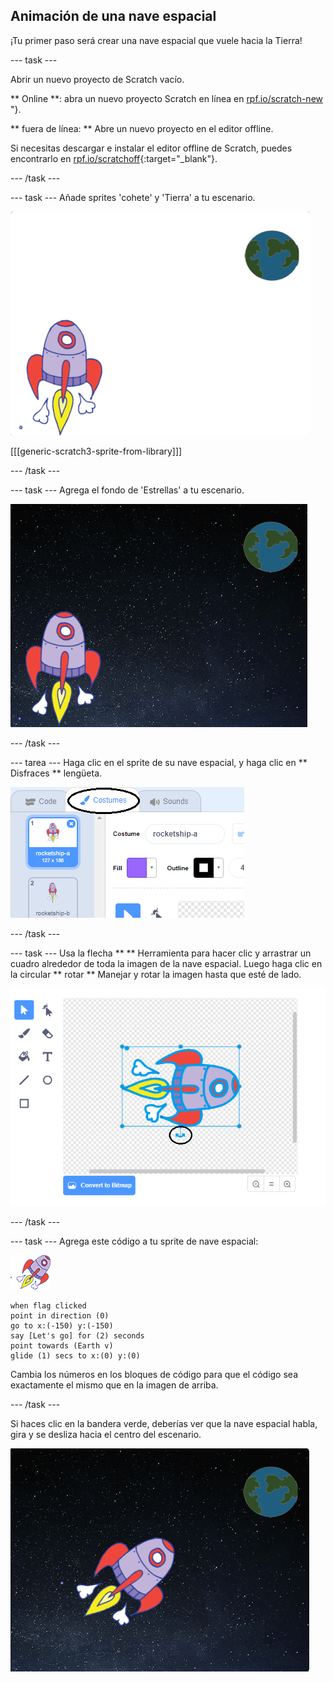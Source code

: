## Animación de una nave espacial

¡Tu primer paso será crear una nave espacial que vuele hacia la Tierra!

\--- task \---

Abrir un nuevo proyecto de Scratch vacío.

** Online **: abra un nuevo proyecto Scratch en línea en [ rpf.io/scratch-new ](http://rpf.io/scratchon)"}.

** fuera de línea: ** Abre un nuevo proyecto en el editor offline.

Si necesitas descargar e instalar el editor offline de Scratch, puedes encontrarlo en [rpf.io/scratchoff](http://rpf.io/scratchoff){:target="_blank"}.

\--- /task \---

\--- task \--- Añade sprites 'cohete' y 'Tierra' a tu escenario.

![Figuras de la nave espacial y de la Tierra](images/space-sprites.png)

[[[generic-scratch3-sprite-from-library]]]

\--- /task \---

\--- task \--- Agrega el fondo de 'Estrellas' a tu escenario.

![Un fondo espacial](images/space-backdrop.png)

\--- /task \---

\--- tarea \--- Haga clic en el sprite de su nave espacial, y haga clic en ** Disfraces ** lengüeta.

![Disfraz de la figura](images/space-costume.png)

\--- /task \---

\--- task \--- Usa la flecha ** ** Herramienta para hacer clic y arrastrar un cuadro alrededor de toda la imagen de la nave espacial. Luego haga clic en la circular ** rotar ** Manejar y rotar la imagen hasta que esté de lado.

![Rotando un disfraz](images/space-rotate.png)

\--- /task \---

\--- task \--- Agrega este código a tu sprite de nave espacial:

![Figura de nave espacial](images/sprite-spaceship.png)

```blocks3
when flag clicked
point in direction (0)
go to x:(-150) y:(-150)
say [Let's go] for (2) seconds
point towards (Earth v)
glide (1) secs to x:(0) y:(0)
```

Cambia los números en los bloques de código para que el código sea exactamente el mismo que en la imagen de arriba.

\--- /task \---

Si haces clic en la bandera verde, deberías ver que la nave espacial habla, gira y se desliza hacia el centro del escenario.

![Probando una animación de la nave espacial](images/space-animate-stage.png)